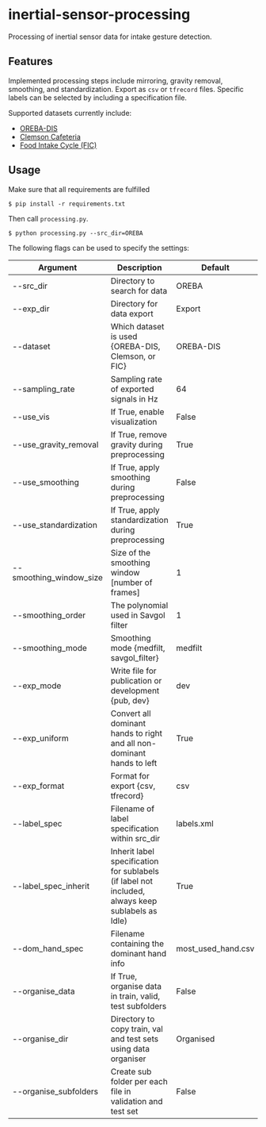 # inertial-sensor-processing

Processing of inertial sensor data for intake gesture detection.

## Features

Implemented processing steps include mirroring, gravity removal, smoothing, and standardization.
Export as `csv` or `tfrecord` files.
Specific labels can be selected by including a specification file.

Supported datasets currently include:
- [OREBA-DIS](http://oreba.newcastle.edu.au)
- [Clemson Cafeteria](http://cecas.clemson.edu/~ahoover/cafeteria/)
- [Food Intake Cycle (FIC)](https://mug.ee.auth.gr/intake-cycle-detection/)

## Usage

Make sure that all requirements are fulfilled

```
$ pip install -r requirements.txt
```

Then call `processing.py`.

```
$ python processing.py --src_dir=OREBA
```

The following flags can be used to specify the settings:

| Argument | Description | Default |
| --- | --- | --- |
| --src_dir | Directory to search for data | OREBA |
| --exp_dir | Directory for data export | Export |
| --dataset | Which dataset is used {OREBA-DIS, Clemson, or FIC} | OREBA-DIS |
| --sampling_rate | Sampling rate of exported signals in Hz | 64 |
| --use_vis | If True, enable visualization | False |
| --use_gravity_removal | If True, remove gravity during preprocessing | True |
| --use_smoothing | If True, apply smoothing during preprocessing | False |
| --use_standardization | If True, apply standardization during preprocessing | True |
| --smoothing_window_size | Size of the smoothing window [number of frames] | 1 |
| --smoothing_order | The polynomial used in Savgol filter | 1 |
| --smoothing_mode | Smoothing mode {medfilt, savgol_filter} | medfilt |
| --exp_mode | Write file for publication or development {pub, dev} | dev |
| --exp_uniform | Convert all dominant hands to right and all non-dominant hands to left | True |
| --exp_format | Format for export {csv, tfrecord} | csv |
| --label_spec | Filename of label specification within src_dir | labels.xml |
| --label_spec_inherit | Inherit label specification for sublabels (if label not included, always keep sublabels as Idle) | True |
| --dom_hand_spec | Filename containing the dominant hand info | most_used_hand.csv |
| --organise_data | If True, organise data in train, valid, test subfolders | False |
| --organise_dir | Directory to copy train, val and test sets using data organiser | Organised |
| --organise_subfolders | Create sub folder per each file in validation and test set | False |
